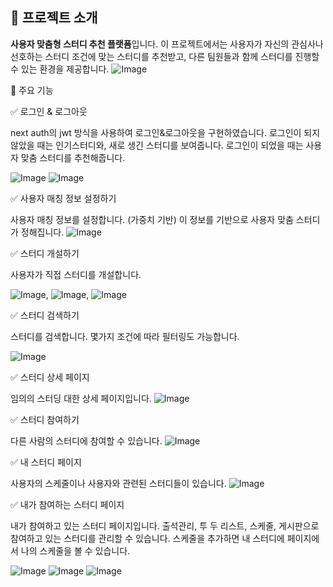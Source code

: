 ## 📝 프로젝트 소개
**사용자 맞춤형 스터디 추천 플랫폼**입니다. 이 프로젝트에서는 사용자가 자신의 관심사나 선호하는 스터디 조건에 맞는 스터디를 추천받고, 다른 팀원들과 함께 스터디를 진행할 수 있는 환경을 제공합니다.
![Image](https://github.com/user-attachments/assets/5c75d11e-0346-49a4-84e4-d213733f0de5)


📝 주요 기능

✅ 로그인 & 로그아웃

next auth의 jwt 방식을 사용하여 로그인&로그아웃을 구현하였습니다. 
로그인이 되지 않았을 때는 인기스터디와, 새로 생긴 스터디를 보여줍니다. 
로그인이 되었을 때는 사용자 맞춤 스터디를 추천해줍니다.

![Image](https://github.com/user-attachments/assets/e8e9ef2d-0784-482d-b685-86e75dce4dce)
![Image](https://github.com/user-attachments/assets/736e94b8-4b24-4e27-844b-1ec0cb0890a1)


✅ 사용자 매칭 정보 설정하기 

사용자 매칭 정보를 설정합니다. (가중치 기반)
이 정보를 기반으로 사용자 맞춤 스터디가 정해집니다. 
![Image](https://github.com/user-attachments/assets/99267e29-6b5b-4b3e-b453-dfcd72a41783)


✅ 스터디 개설하기 

사용자가 직접 스터디를 개설합니다. 

![Image](https://github.com/user-attachments/assets/42398744-6ee4-4f05-9c62-b479d3f77042),
![Image](https://github.com/user-attachments/assets/5252afcb-e54b-462e-bc27-191ed4ba0253),
![Image](https://github.com/user-attachments/assets/34261fb0-c944-4a5f-8887-954b7f371fd3)



✅ 스터디 검색하기

스터디를 검색합니다. 몇가지 조건에 따라 필터링도 가능합니다. 

![Image](https://github.com/user-attachments/assets/fed21315-faa4-4666-b139-cc2409e8ba1b)


✅ 스터디 상세 페이지

임의의 스터딩 대한 상세 페이지입니다.
![Image](https://github.com/user-attachments/assets/ad711a78-7864-4b55-9fe1-0627c6af0cbd)


✅ 스터디 참여하기

다른 사람의 스터디에 참여할 수 있습니다. 
![Image](https://github.com/user-attachments/assets/91d34456-ae1a-407e-99be-3e3421c7f72b)



✅ 내 스터디 페이지

사용자의 스케줄이나 사용자와 관련된 스터디들이 있습니다.
![Image](https://github.com/user-attachments/assets/e5575f40-8bfd-442b-9180-f58d57225540)



✅ 내가 참여하는 스터디 페이지

내가 참여하고 있는 스터디 페이지입니다. 
출석관리, 투 두 리스트, 스케줄, 게시판으로 참여하고 있는 스터디를 관리할 수 있습니다. 
스케줄을 추가하면 내 스터디에 페이지에서 나의 스케줄을 볼 수 있습니다. 

![Image](https://github.com/user-attachments/assets/178b4b6a-9f60-4f93-8ed6-474e5468aca2)
![Image](https://github.com/user-attachments/assets/6359874d-ccc3-4c4c-950c-76a7dc558259)
![Image](https://github.com/user-attachments/assets/14125ff2-83d4-4dfd-912b-76996a229028)









